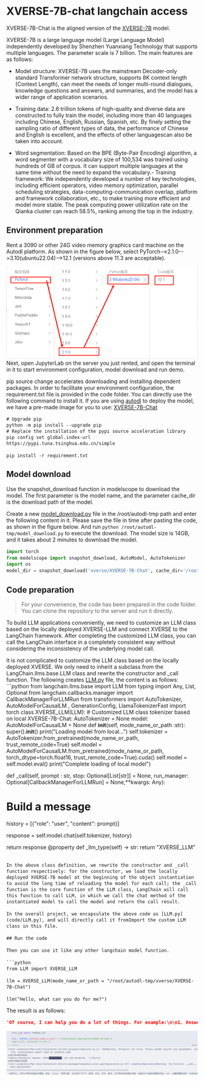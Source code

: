 # XVERSE-7B-chat langchain access

XVERSE-7B-Chat is the aligned version of the [XVERSE-7B](https://huggingface.co/xverse/XVERSE-7B) model.

XVERSE-7B is a large language model (Large Language Model) independently developed by Shenzhen Yuanxiang Technology that supports multiple languages. The parameter scale is 7 billion. The main features are as follows:

- Model structure: XVERSE-7B uses the mainstream Decoder-only standard Transformer network structure, supports 8K context length (Context Length), can meet the needs of longer multi-round dialogues, knowledge questions and answers, and summaries, and the model has a wider range of application scenarios.

- Training data: 2.6 trillion tokens of high-quality and diverse data are constructed to fully train the model, including more than 40 languages ​​​​including Chinese, English, Russian, Spanish, etc. By finely setting the sampling ratio of different types of data, the performance of Chinese and English is excellent, and the effects of other languages ​​can also be taken into account.
- Word segmentation: Based on the BPE (Byte-Pair Encoding) algorithm, a word segmenter with a vocabulary size of 100,534 was trained using hundreds of GB of corpus. It can support multiple languages ​​at the same time without the need to expand the vocabulary.- Training framework: We independently developed a number of key technologies, including efficient operators, video memory optimization, parallel scheduling strategies, data-computing-communication overlap, platform and framework collaboration, etc., to make training more efficient and model more stable. The peak computing power utilization rate on the Qianka cluster can reach 58.5%, ranking among the top in the industry.

## Environment preparation

Rent a 3090 or other 24G video memory graphics card machine on the Autodl platform. As shown in the figure below, select PyTorch-->2.1.0-->3.10(ubuntu22.04)-->12.1 (versions above 11.3 are acceptable).

![Machine configuration selection](images/1.png)
Next, open JupyterLab on the server you just rented, and open the terminal in it to start environment configuration, model download and run demo.

pip source change accelerates downloading and installing dependent packages. In order to facilitate your environment configuration, the requirement.txt file is provided in the code folder. You can directly use the following command to install it. If you are using [autodl](https://www.autodl.com/) to deploy the model, we have a pre-made image for you to use: [XVERSE-7B-Chat](https://www.codewithgpu.com/i/datawhalechina/self-llm/XVERSE-7B-Chat)

```shell
# Upgrade pip
python -m pip install --upgrade pip
# Replace the installation of the pypi source acceleration library
pip config set global.index-url https://pypi.tuna.tsinghua.edu.cn/simple

pip install -r requirement.txt
``` 

## Model download

Use the snapshot_download function in modelscope to download the model. The first parameter is the model name, and the parameter cache_dir is the download path of the model.

Create a new [model_download.py](code/model_download.py) file in the /root/autodl-tmp path and enter the following content in it. Please save the file in time after pasting the code, as shown in the figure below. And run `python /root/autodl-tmp/model_download.py` to execute the download. The model size is 14GB, and it takes about 2 minutes to download the model.

```python
import torch
from modelscope import snapshot_download, AutoModel, AutoTokenizer
import os
model_dir = snapshot_download('xverse/XVERSE-7B-Chat', cache_dir='/root/autodl-tmp', revision='master')
``` 

## Code preparation

> For your convenience, the code has been prepared in the code folder. You can clone the repository to the server and run it directly.

To build LLM applications conveniently, we need to customize an LLM class based on the locally deployed XVERSE-LLM and connect XVERSE to the LangChain framework. After completing the customized LLM class, you can call the LangChain interface in a completely consistent way without considering the inconsistency of the underlying model call.

It is not complicated to customize the LLM class based on the locally deployed XVERSE. We only need to inherit a subclass from the LangChain.llms.base.LLM class and rewrite the constructor and _call function. The following creates [LLM.py](code/LLM.py) file, the content is as follows: ```python from langchain.llms.base import LLM from typing import Any, List, Optional from langchain.callbacks.manager import CallbackManagerForLLMRun from transformers import AutoTokenizer, AutoModelForCausalLM , GenerationConfig, LlamaTokenizerFast import torch class XVERSE_LLM(LLM): # Customized LLM class tokenizer based on local XVERSE-7B-Chat: AutoTokenizer = None model: AutoModelForCausalLM = None def __init__(self, mode_name_or_path :str): super().__init__()
print("Loading model from local...")
self.tokenizer = AutoTokenizer.from_pretrained(mode_name_or_path, trust_remote_code=True)
self.model = AutoModelForCausalLM.from_pretrained(mode_name_or_path, torch_dtype=torch.float16, trust_remote_code=True).cuda()
self.model = self.model.eval()
print("Complete loading of local model")

def _call(self, prompt : str, stop: Optional[List[str]] = None,
run_manager: Optional[CallbackManagerForLLMRun] = None,**kwargs: Any):

# Build a message
history = [{"role": "user", "content": prompt}]

response = self.model.chat(self.tokenizer, history)

return response
@property
def _llm_type(self) -> str:
return "XVERSE_LLM"

```

In the above class definition, we rewrite the constructor and _call function respectively: for the constructor, we load the locally deployed XVERSE-7B model at the beginning of the object instantiation to avoid the long time of reloading the model for each call; the _call function is the core function of the LLM class, LangChain will call this function to call LLM, in which we call the chat method of the instantiated model to call the model and return the call result.

In the overall project, we encapsulate the above code as [LLM.py](code/LLM.py), and will directly call it fromImport the custom LLM class in this file.

## Run the code

Then you can use it like any other langchain model function.

```python
from LLM import XVERSE_LLM

llm = XVERSE_LLM(mode_name_or_path = "/root/autodl-tmp/xverse/XVERSE-7B-Chat")

llm("Hello, what can you do for me?")

```

The result is as follows:
```json
'Of course, I can help you do a lot of things. For example:\n\n1. Answer questions: Whether it is about weather, news, history, science, mathematics, art and other fields, I will try my best to provide accurate information. \n2. Set reminders and alarms: Tell me the time you need to be reminded or set, and I will notify you at the specified time. \n3. Send messages: If you want to send a message to someone, just tell me the recipient's name or contact information, and I can help you do it. \n4. Query route: Enter your destination and I can plan the best route for you. \n5. Play music and movies: Just tell me which song you want to listen to or which movie you want to watch, and I can play it for you. \n6. Learn new knowledge: If you have any learning needs, such as learning new languages, skills, etc., II can also provide relevant learning resources and suggestions. \n7. Perform simple calculations: If you need to perform complex mathematical operations, I may not be able to answer them directly, but I can try to provide some basic calculation methods. \n8. Provide news updates: I can provide you with real-time news updates to keep you informed of world events. \n9. Many other tasks: As long as it is what you need, I will do my best. '
```
![](images/4.png)